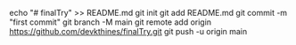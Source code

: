 ﻿echo "# finalTry" >> README.md
git init
git add README.md
git commit -m "first commit"
git branch -M main
git remote add origin https://github.com/devkthines/finalTry.git
git push -u origin main